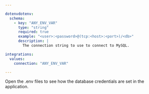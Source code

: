 ```yaml
---

dotenvdotenv:
  schema:
    - key: "ANY_ENV_VAR"
      type: "string"
      required: true
      example: "<user>:<password>@(tcp:<host>:<port>)/<db>"
      description: |
        The connection string to use to connect to MySQL.

integrations:
  values:
    connection: "ANY_ENV_VAR"

---
```


Open the .env files to see how the database credentials are set in the application.
